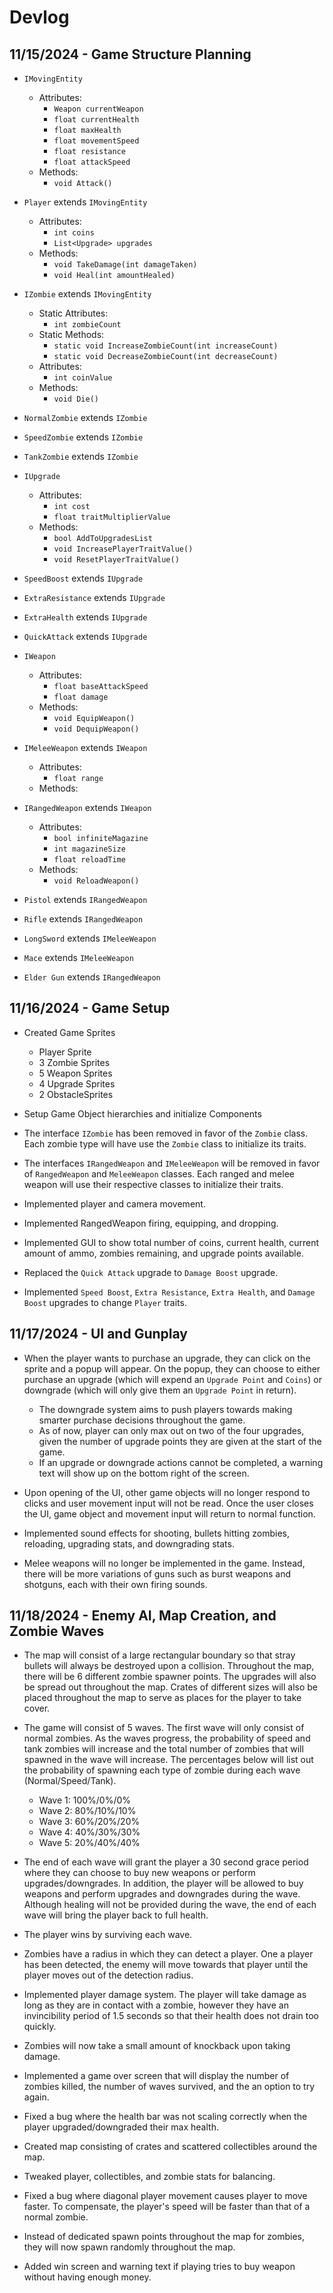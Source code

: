 # Devlog

## 11/15/2024 - Game Structure Planning
- `IMovingEntity`
    - Attributes:
        - `Weapon currentWeapon`
        - `float currentHealth`
        - `float maxHealth`
        - `float movementSpeed`
        - `float resistance`
        - `float attackSpeed`
    - Methods:
        - `void Attack()`

- `Player` extends `IMovingEntity`
    - Attributes:
        - `int coins`
        - `List<Upgrade> upgrades`
    - Methods:
        - `void TakeDamage(int damageTaken)`
        - `void Heal(int amountHealed)`

- `IZombie` extends `IMovingEntity`
    - Static Attributes:
        - `int zombieCount`
    - Static Methods:
        - `static void IncreaseZombieCount(int increaseCount)`
        - `static void DecreaseZombieCount(int decreaseCount)`
    - Attributes:
        - `int coinValue`
    - Methods:
        - `void Die()`

- `NormalZombie` extends `IZombie`
- `SpeedZombie` extends `IZombie`
- `TankZombie` extends `IZombie`

- `IUpgrade`
    - Attributes:
        - `int cost`
        - `float traitMultiplierValue`
    - Methods:
        - `bool AddToUpgradesList`
        - `void IncreasePlayerTraitValue()`
        - `void ResetPlayerTraitValue()`

- `SpeedBoost` extends `IUpgrade`
- `ExtraResistance` extends `IUpgrade`
- `ExtraHealth` extends `IUpgrade`
- `QuickAttack` extends `IUpgrade`

- `IWeapon`
    - Attributes:
        - `float baseAttackSpeed`
        - `float damage`
    - Methods:
        - `void EquipWeapon()`
        - `void DequipWeapon()`

- `IMeleeWeapon` extends `IWeapon`
    - Attributes:
        - `float range`
    - Methods:

- `IRangedWeapon` extends `IWeapon`
    - Attributes:
        - `bool infiniteMagazine`
        - `int magazineSize`
        - `float reloadTime`
    - Methods:
        - `void ReloadWeapon()`

- `Pistol` extends `IRangedWeapon`
- `Rifle` extends `IRangedWeapon`
- `LongSword` extends `IMeleeWeapon`
- `Mace` extends `IMeleeWeapon`
- `Elder Gun` extends `IRangedWeapon`

## 11/16/2024 - Game Setup
- Created Game Sprites
    - Player Sprite
    - 3 Zombie Sprites
    - 5 Weapon Sprites
    - 4 Upgrade Sprites
    - 2 ObstacleSprites

- Setup Game Object hierarchies and initialize Components

- The interface `IZombie` has been removed in favor of the `Zombie` class. Each zombie type
will have use the `Zombie` class to initialize its traits.

- The interfaces `IRangedWeapon` and `IMeleeWeapon` will be removed in favor of `RangedWeapon` and `MeleeWeapon` classes.
Each ranged and melee weapon will use their respective classes to initialize their traits.

- Implemented player and camera movement.

- Implemented RangedWeapon firing, equipping, and dropping.

- Implemented GUI to show total number of coins, current health, current amount of ammo, zombies remaining, and upgrade points available.

- Replaced the `Quick Attack` upgrade to `Damage Boost` upgrade.

- Implemented `Speed Boost`, `Extra Resistance`, `Extra Health`, and `Damage Boost` upgrades to change `Player` traits.

## 11/17/2024 - UI and Gunplay
- When the player wants to purchase an upgrade, they can click on the sprite and a popup will appear.
On the popup, they can choose to either purchase an upgrade (which will expend an `Upgrade Point` and `Coins`) or
downgrade (which will only give them an `Upgrade Point` in return).
    - The downgrade system aims to push players towards making smarter purchase decisions throughout the game.
    - As of now, player can only max out on two of the four upgrades, given the number of upgrade points they are given 
    at the start of the game.
    - If an upgrade or downgrade actions cannot be completed, a warning text will show up on the bottom right of the screen.

- Upon opening of the UI, other game objects will no longer respond to clicks and user movement input will not be read. Once the user closes the UI, game object and movement input will return to normal function.

- Implemented sound effects for shooting, bullets hitting zombies, reloading, upgrading stats, and downgrading stats.

- Melee weapons will no longer be implemented in the game. Instead, there will be more variations of guns such as burst weapons and shotguns, each with their own firing sounds.

## 11/18/2024 - Enemy AI, Map Creation, and Zombie Waves
- The map will consist of a large rectangular boundary so that stray bullets will always be destroyed upon a collision. Throughout the map, there will be 6 different zombie
spawner points. The upgrades will also be spread out throughout the map. Crates of different sizes will also be placed throughout the map to serve as places for the player to take cover.

- The game will consist of 5 waves. The first wave will only consist of normal zombies. As the waves progress, the probability of speed and tank zombies will increase and the total number of zombies that will spawned in the wave
will increase. The percentages below will list out the probability of spawning each type of zombie during each wave (Normal/Speed/Tank).
    - Wave 1: 100%/0%/0%
    - Wave 2: 80%/10%/10%
    - Wave 3: 60%/20%/20%
    - Wave 4: 40%/30%/30%
    - Wave 5: 20%/40%/40%

- The end of each wave will grant the player a 30 second grace period where they can choose to buy new weapons or perform upgrades/downgrades. In addition, the player will be allowed to buy weapons and perform upgrades and downgrades during the wave. 
Although healing will not be provided during the wave, the end of each wave will bring the player back to full health.

- The player wins by surviving each wave.

- Zombies have a radius in which they can detect a player. One a player has been detected, the enemy will move towards that player until the player moves out of the detection radius.

- Implemented player damage system. The player will take damage as long as they are in contact with a zombie, however they have an invincibility period of 1.5 seconds so that their health does not drain 
too quickly.

- Zombies will now take a small amount of knockback upon taking damage.

- Implemented a game over screen that will display the number of zombies killed, the number of waves survived, and the an option to try again.

- Fixed a bug where the health bar was not scaling correctly when the player upgraded/downgraded their max health.

- Created map consisting of crates and scattered collectibles around the map.

- Tweaked player, collectibles, and zombie stats for balancing.

- Fixed a bug where diagonal player movement causes player to move faster. To compensate, the player's speed will be faster than that of a normal zombie.

- Instead of dedicated spawn points throughout the map for zombies, they will now spawn randomly throughout the map.

- Added win screen and warning text if playing tries to buy weapon without having enough money.